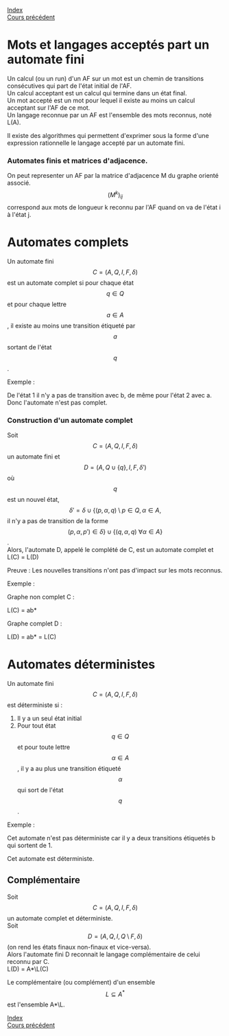 <script type="text/javascript" src="https://cdnjs.cloudflare.com/ajax/libs/mathjax/2.7.7/latest.js?config=TeX-MML-AM_CHTML"></script>
<script src="https://cdnjs.cloudflare.com/ajax/libs/viz.js/2.1.2/viz.js"></script>
<script src="https://cdnjs.cloudflare.com/ajax/libs/viz.js/2.1.2/full.render.js"></script>
<script>var viz = new Viz();</script>

[Index](./index.md)  
[Cours précédent](./cours_1.md)

# Mots et langages acceptés part un automate fini

Un calcul (ou un run) d'un AF sur un mot est un chemin de transitions consécutives qui part de l'état initial de l'AF.  
Un calcul acceptant est un calcul qui termine dans un état final.  
Un mot accepté est un mot pour lequel il existe au moins un calcul acceptant sur l'AF de ce mot.  
Un langage reconnue par un AF est l'ensemble des mots reconnus, noté L(A).

Il existe des algorithmes qui permettent d'exprimer sous la forme d'une expression rationnelle le langage accepté par un automate fini.

### Automates finis et matrices d'adjacence.

On peut representer un AF par la matrice d'adjacence M du graphe orienté associé.  
$$(M^k)_{ij}$$ correspond aux mots de longueur k reconnu par l'AF quand on va de l'état i à l'état j.

# Automates complets

Un automate fini $$C = (A, Q, I, F, \delta)$$ est un automate complet si pour chaque état $$q\in Q$$ et pour chaque lettre $$a \in A$$, il existe au moins une transition étiqueté par $$a$$ sortant de l'état $$q$$.

Exemple :

<div id="graphe"></div>
<script>
viz.renderSVGElement(` 
	digraph Graphe {
		i -> 1;
		1 -> 2 [label="a"];
		2:nw -> 2:ne [label="b"];
		2 -> 3 [label="b"];
		3 -> 1 [label="a,b"];
		2 -> f;
		1 -> ff;
		
		f [style=invis];
		ff [style=invis];
		i [style=invis];
		{ rank=same; i 1 2 f }
	}
`).then(elem => document.getElementById("graphe").appendChild(elem)).catch(error=> console.log(error));
</script>

De l'état 1 il n'y a pas de transition avec b, de même pour l'état 2 avec a. Donc l'automate n'est pas complet.

### Construction d'un automate complet

Soit $$C=(A, Q, I, F, \delta)$$ un automate fini et $$D=(A, Q\cup\{q\}, I, F, \delta')$$ où $$q$$ est un nouvel état, $$\delta' = \delta\cup\{(p, \alpha, q)\setminus p\in Q, \alpha\in A,$$ il n'y a pas de transition de la forme  $$(p,\alpha, p')\in \delta\} \cup \{(q,\alpha, q)\ \forall \alpha \in A\}$$.  
Alors, l'automate D, appelé le complété de C, est un automate complet et L(C) = L(D)

Preuve : Les nouvelles transitions n'ont pas d'impact sur les mots reconnus.

Exemple :

Graphe non complet C :

<div id="noncomplet"></div>
<script>
viz.renderSVGElement(` 
	digraph non_complet {
		i -> 1;
		1 -> 2 [label="a"];
		2:nw -> 2:ne [label="b"];
		2 -> f;
		
		f [style=invis];
		i [style=invis];
		{ rank=same; i 1 2 f }
	}
`).then(elem => document.getElementById("noncomplet").appendChild(elem)).catch(error=> console.log(error));
</script>

L(C) = ab*

Graphe complet D :
<div id="complet"></div>
<script>
viz.renderSVGElement(` 
	digraph complet {
		i -> 1;
		1 -> 2 [label="a"];
		2:nw -> 2:ne [label="b"];
		2 -> f;
		1 -> q [label="b"];
		2 -> q [label="a"];
		q:sw -> q:se [label="b,a"];
		
		f [style=invis];
		i [style=invis];
		{ rank=same; i 1 2 f }
	}
`).then(elem => document.getElementById("complet").appendChild(elem)).catch(error=> console.log(error));
</script>

L(D) = ab* = L(C)

# Automates déterministes

Un automate fini $$C=(A,Q,I,F,\delta)$$ est déterministe si :
1. Il y a un seul état initial
2. Pour tout état $$q\in Q$$ et pour toute lettre $$\alpha\in A$$, il y a au plus une transition étiqueté $$\alpha$$ qui sort de l'état $$q$$.

Exemple :

<div id="nondeterministe"></div>
<script>
viz.renderSVGElement(` 
	digraph non_deterministe {
		i -> 1;
		1 -> 2 [label="b"];
		2 -> 3 [label="a"];
		3 -> 4 [label="b"];
		1:nw -> 1:ne [label="a,b"];
		4:nw -> 4:ne [label="a,b"];
		4 -> f;
		
		f [style=invis];
		i [style=invis];
		{ rank=same; i 1 2 3 4 f }
	}
`).then(elem => document.getElementById("nondeterministe").appendChild(elem)).catch(error=> console.log(error));
</script>

Cet automate n'est pas déterministe car il y a deux transitions étiquetés b qui sortent de 1.

<div id="deterministe"></div>
<script>
viz.renderSVGElement(` 
	digraph deterministe {
		i -> 1;
		1 -> 2 [label="b"];
		2 -> 3 [label="a"];
		2:nw -> 2:ne [label="b"];
		3 -> f;
		
		f [style=invis];
		i [style=invis];
		{ rank=same; i 1 2 3 f }
	}
`).then(elem => document.getElementById("deterministe").appendChild(elem)).catch(error=> console.log(error));
</script>

Cet automate est déterministe.

## Complémentaire

Soit $$C = (A, Q, I, F, \delta)$$ un automate complet et déterministe.  
Soit $$D = (A, Q, I, Q\setminus F, \delta)$$ (on rend les états finaux non-finaux et vice-versa).  
Alors l'automate fini D reconnait le langage complémentaire de celui reconnu par C.  
L(D) = A*\L(C)

Le complémentaire (ou complément) d'un ensemble $$L\subseteq A^*$$ est l'ensemble A*\L.

[Index](./index.md)  
[Cours précédent](./cours_1.md)
